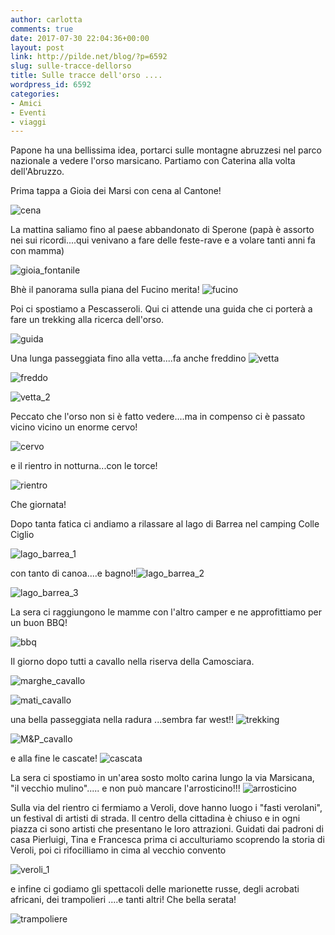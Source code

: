 ```yaml
---
author: carlotta
comments: true
date: 2017-07-30 22:04:36+00:00
layout: post
link: http://pilde.net/blog/?p=6592
slug: sulle-tracce-dellorso
title: Sulle tracce dell'orso ....
wordpress_id: 6592
categories:
- Amici
- Eventi
- viaggi
---
```


Papone ha una bellissima idea, portarci sulle montagne abruzzesi nel parco nazionale a vedere l'orso marsicano. Partiamo con Caterina alla volta dell'Abruzzo.

Prima tappa a Gioia dei Marsi con cena al Cantone!

![cena]({{baseurl}}/uploads/2017/09/cena.png)




La mattina saliamo fino al paese abbandonato di Sperone (papà è assorto nei sui ricordi....qui venivano a fare delle feste-rave e a volare tanti anni fa con mamma)




![gioia_fontanile]({{baseurl}}/uploads/2017/09/gioia_fontanile.png)


Bhè il panorama sulla piana del Fucino merita! ![fucino]({{baseurl}}/uploads/2017/09/fucino.png)


Poi ci spostiamo a Pescasseroli. Qui ci attende una guida che ci porterà a fare un trekking alla ricerca dell'orso.

![guida]({{baseurl}}/uploads/2017/09/guida.png)


Una lunga passeggiata fino alla vetta....fa anche freddino ![vetta]({{baseurl}}/uploads/2017/09/vetta.jpg)


![freddo]({{baseurl}}/uploads/2017/09/freddo.jpg)


 ![vetta_2]({{baseurl}}/uploads/2017/09/vetta_2.jpg)


Peccato che l'orso non si è fatto vedere....ma in compenso ci è passato vicino vicino un enorme cervo!

![cervo]({{baseurl}}/uploads/2017/09/cervo.jpg)


e il rientro in notturna...con le torce!

![rientro]({{baseurl}}/uploads/2017/09/rientro.jpg)


Che giornata!

Dopo tanta fatica ci andiamo a rilassare al lago di Barrea nel camping Colle Ciglio

![lago_barrea_1]({{baseurl}}/uploads/2017/09/lago_barrea_1.jpg)


 con tanto di canoa....e bagno!!![lago_barrea_2]({{baseurl}}/uploads/2017/09/lago_barrea_2.jpg)


 ![lago_barrea_3]({{baseurl}}/uploads/2017/09/lago_barrea_3.jpg)


La sera ci raggiungono le mamme con l'altro camper e ne approfittiamo per un buon BBQ!

![bbq]({{baseurl}}/uploads/2017/09/bbq.jpg)


Il giorno dopo tutti a cavallo nella riserva della Camosciara.

![marghe_cavallo]({{baseurl}}/uploads/2017/09/marghe_cavallo.jpg)


 ![mati_cavallo]({{baseurl}}/uploads/2017/09/mati_cavallo.jpg)


una bella passeggiata nella radura ...sembra far west!! ![trekking]({{baseurl}}/uploads/2017/09/trekking.jpg)


 ![M&P_cavallo]({{baseurl}}/uploads/2017/09/MP_cavallo.jpg)


e alla fine le cascate! ![cascata]({{baseurl}}/uploads/2017/09/cascata.jpg)


La sera ci spostiamo in un'area sosto molto carina lungo la via Marsicana, "il vecchio mulino"..... e non può mancare l'arrosticino!!! ![arrosticino]({{baseurl}}/uploads/2017/09/arrosticino.jpg)


Sulla via del rientro ci fermiamo a Veroli, dove hanno luogo i "fasti verolani", un festival di artisti di strada. Il centro della cittadina è chiuso e in ogni piazza ci sono artisti che presentano le loro attrazioni. Guidati dai padroni di casa Pierluigi, Tina e Francesca prima ci acculturiamo scoprendo la storia di Veroli, poi ci rifocilliamo in cima al vecchio convento

![veroli_1]({{baseurl}}/uploads/2017/09/veroli_1.jpg)


e infine ci godiamo gli spettacoli delle marionette russe, degli acrobati africani, dei trampolieri ....e tanti altri! Che bella serata!

![trampoliere]({{baseurl}}/uploads/2017/09/trampoliere.jpg)



